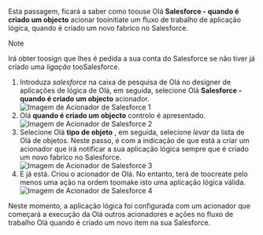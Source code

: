 Esta passagem, ficará a saber como toouse Olá **Salesforce - quando é criado um objecto** acionar tooinitiate um fluxo de trabalho de aplicação lógica, quando é criado um novo fabrico no Salesforce.

> [!NOTE]
> Irá obter toosign que lhes é pedida a sua conta do Salesforce se não tiver já criado uma *ligação* tooSalesforce.  
> 
> 

1. Introduza *salesforce* na caixa de pesquisa de Olá no designer de aplicações de lógica de Olá, em seguida, selecione Olá **Salesforce - quando é criado um objecto** acionador.  
   ![Imagem de Acionador de Salesforce 1](./media/connectors-create-api-salesforce/trigger-1.png)   
2. Olá **quando é criado um objecto** controlo é apresentado.  
   ![Imagem de Acionador de Salesforce 2](./media/connectors-create-api-salesforce/trigger-2.png)   
3. Selecione Olá **tipo de objeto** , em seguida, selecione *levar* da lista de Olá de objetos. Neste passo, é com a indicação de que está a criar um acionador que irá notificar a sua aplicação lógica sempre que é criado um novo fabrico no Salesforce.   
   ![Imagem de Acionador de Salesforce 3](./media/connectors-create-api-salesforce/trigger-3.png)   
4. E já está. Criou o acionador de Olá. No entanto, terá de toocreate pelo menos uma ação na ordem toomake isto uma aplicação lógica válida.    
   ![Imagem de Acionador de Salesforce 4](./media/connectors-create-api-salesforce/trigger-4.png)   

Neste momento, a aplicação lógica foi configurada com um acionador que começará a execução da Olá outros acionadores e ações no fluxo de trabalho Olá quando é criado um novo item na sua Salesforce.  

